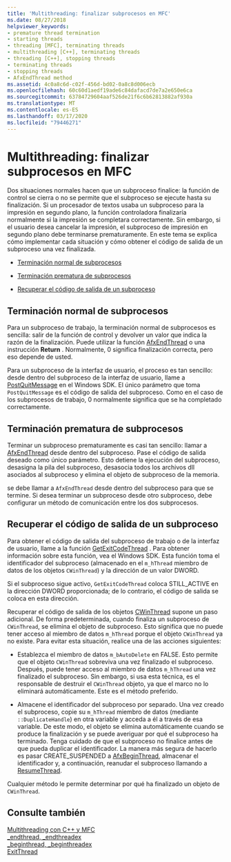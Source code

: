 ```yaml
---
title: 'Multithreading: finalizar subprocesos en MFC'
ms.date: 08/27/2018
helpviewer_keywords:
- premature thread termination
- starting threads
- threading [MFC], terminating threads
- multithreading [C++], terminating threads
- threading [C++], stopping threads
- terminating threads
- stopping threads
- AfxEndThread method
ms.assetid: 4c0a8c6d-c02f-456d-bd02-0a8c8d006ecb
ms.openlocfilehash: 60c60d1aedf19ade6c84dafacd7de7a2e650e6ca
ms.sourcegitcommit: 63784729604aaf526de21f6c6b62813882af930a
ms.translationtype: MT
ms.contentlocale: es-ES
ms.lasthandoff: 03/17/2020
ms.locfileid: "79446271"
---
```

# <a name="multithreading-terminating-threads-in-mfc"></a>Multithreading: finalizar subprocesos en MFC

Dos situaciones normales hacen que un subproceso finalice: la función de control se cierra o no se permite que el subproceso se ejecute hasta su finalización. Si un procesador de textos usaba un subproceso para la impresión en segundo plano, la función controladora finalizaría normalmente si la impresión se completara correctamente. Sin embargo, si el usuario desea cancelar la impresión, el subproceso de impresión en segundo plano debe terminarse prematuramente. En este tema se explica cómo implementar cada situación y cómo obtener el código de salida de un subproceso una vez finalizada.

- [Terminación normal de subprocesos](#_core_normal_thread_termination)

- [Terminación prematura de subprocesos](#_core_premature_thread_termination)

- [Recuperar el código de salida de un subproceso](#_core_retrieving_the_exit_code_of_a_thread)

## <a name="_core_normal_thread_termination"></a>Terminación normal de subprocesos

Para un subproceso de trabajo, la terminación normal de subprocesos es sencilla: salir de la función de control y devolver un valor que indica la razón de la finalización. Puede utilizar la función [AfxEndThread](../mfc/reference/application-information-and-management.md#afxendthread) o una instrucción **Return** . Normalmente, 0 significa finalización correcta, pero eso depende de usted.

Para un subproceso de la interfaz de usuario, el proceso es tan sencillo: desde dentro del subproceso de la interfaz de usuario, llame a [PostQuitMessage](/windows/win32/api/winuser/nf-winuser-postquitmessage) en el Windows SDK. El único parámetro que toma `PostQuitMessage` es el código de salida del subproceso. Como en el caso de los subprocesos de trabajo, 0 normalmente significa que se ha completado correctamente.

## <a name="_core_premature_thread_termination"></a>Terminación prematura de subprocesos

Terminar un subproceso prematuramente es casi tan sencillo: llamar a [AfxEndThread](../mfc/reference/application-information-and-management.md#afxendthread) desde dentro del subproceso. Pase el código de salida deseado como único parámetro. Esto detiene la ejecución del subproceso, desasigna la pila del subproceso, desasocia todos los archivos dll asociados al subproceso y elimina el objeto de subproceso de la memoria.

se debe llamar a `AfxEndThread` desde dentro del subproceso para que se termine. Si desea terminar un subproceso desde otro subproceso, debe configurar un método de comunicación entre los dos subprocesos.

## <a name="_core_retrieving_the_exit_code_of_a_thread"></a>Recuperar el código de salida de un subproceso

Para obtener el código de salida del subproceso de trabajo o de la interfaz de usuario, llame a la función [GetExitCodeThread](/windows/win32/api/processthreadsapi/nf-processthreadsapi-getexitcodethread) . Para obtener información sobre esta función, vea el Windows SDK. Esta función toma el identificador del subproceso (almacenado en el `m_hThread` miembro de datos de los objetos `CWinThread`) y la dirección de un valor DWORD.

Si el subproceso sigue activo, `GetExitCodeThread` coloca STILL_ACTIVE en la dirección DWORD proporcionada; de lo contrario, el código de salida se coloca en esta dirección.

Recuperar el código de salida de los objetos [CWinThread](../mfc/reference/cwinthread-class.md) supone un paso adicional. De forma predeterminada, cuando finaliza un subproceso de `CWinThread`, se elimina el objeto de subproceso. Esto significa que no puede tener acceso al miembro de datos `m_hThread` porque el objeto `CWinThread` ya no existe. Para evitar esta situación, realice una de las acciones siguientes:

- Establezca el miembro de datos `m_bAutoDelete` en FALSE. Esto permite que el objeto `CWinThread` sobreviva una vez finalizado el subproceso. Después, puede tener acceso al miembro de datos `m_hThread` una vez finalizado el subproceso. Sin embargo, si usa esta técnica, es el responsable de destruir el `CWinThread` objeto, ya que el marco no lo eliminará automáticamente. Este es el método preferido.

- Almacene el identificador del subproceso por separado. Una vez creado el subproceso, copie su `m_hThread` miembro de datos (mediante `::DuplicateHandle`) en otra variable y acceda a él a través de esa variable. De este modo, el objeto se elimina automáticamente cuando se produce la finalización y se puede averiguar por qué el subproceso ha terminado. Tenga cuidado de que el subproceso no finalice antes de que pueda duplicar el identificador. La manera más segura de hacerlo es pasar CREATE_SUSPENDED a [AfxBeginThread](../mfc/reference/application-information-and-management.md#afxbeginthread), almacenar el identificador y, a continuación, reanudar el subproceso llamando a [ResumeThread](../mfc/reference/cwinthread-class.md#resumethread).

Cualquier método le permite determinar por qué ha finalizado un objeto de `CWinThread`.

## <a name="see-also"></a>Consulte también

[Multithreading con C++ y MFC](multithreading-with-cpp-and-mfc.md)<br/>
[_endthread, _endthreadex](../c-runtime-library/reference/endthread-endthreadex.md)<br/>
[_beginthread, _beginthreadex](../c-runtime-library/reference/beginthread-beginthreadex.md)<br/>
[ExitThread](/windows/win32/api/processthreadsapi/nf-processthreadsapi-exitthread)
